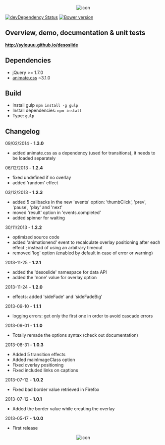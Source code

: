 <p align="center">
    <img src="https://raw.github.com/sylouuu/desoslide/master/assets/img/logo/desoslide.png" alt="icon">
</p>

[![devDependency Status](https://david-dm.org/sylouuu/desoslide/dev-status.svg?theme=shields.io)](https://david-dm.org/sylouuu/desoslide#info=devDependencies)
[![Bower version](https://badge.fury.io/bo/desoslide.png)](http://badge.fury.io/bo/desoslide)

## Overview, demo, documentation & unit tests

**http://sylouuu.github.io/desoslide**

## Dependencies

* jQuery >= 1.7.0
* [animate.css](https://github.com/daneden/animate.css) ~3.1.0

## Build

* Install gulp ```npm install -g gulp```
* Install dependencies: ```npm install```
* Type:  ```gulp```

## Changelog

09/02/2014 - **1.3.0**

* added animate.css as a dependency (used for transitions), it needs to be loaded separately

06/12/2013 - **1.2.4**

* fixed undefined if no overlay
* added 'random' effect

03/12/2013 - **1.2.3**

* added 5 callbacks in the new 'events' option: 'thumbClick', 'prev', 'pause', 'play' and 'next'
* moved 'result' option in 'events.completed'
* added spinner for waiting

30/11/2013 - **1.2.2**

* optimized source code
* added 'animationend' event to recalculate overlay positioning after each effect ; instead of using an arbitrary timeout
* removed 'log' option (enabled by default in case of error or warning)

2013-11-25 - **1.2.1**

* added the 'desoslide' namespace for data API
* added the 'none' value for overlay option

2013-11-24 - **1.2.0**

* effects: added 'sideFade' and 'sideFadeBig'

2013-09-10 - **1.1.1**

* logging errors: get only the first one in order to avoid cascade errors

2013-09-01 - **1.1.0**

* Totally remade the options syntax (check out documentation)

2013-08-31 - **1.0.3**

* Added 5 transition effects
* Added mainImageClass option
* Fixed overlay positioning
* Fixed included links on captions

2013-07-12 - **1.0.2**

* Fixed bad border value retrieved in Firefox

2013-07-12 - **1.0.1**

* Added the border value while creating the overlay

2013-05-17 - **1.0.0**

* First release

<p align="center">
    <img src="https://raw.github.com/sylouuu/desoslide/master/assets/img/logo/favicon.png" alt="icon">
</p>

